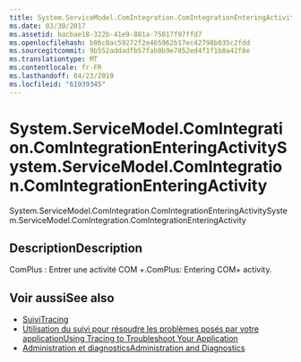 ```yaml
---
title: System.ServiceModel.ComIntegration.ComIntegrationEnteringActivity
ms.date: 03/30/2017
ms.assetid: bacbae18-322b-41e9-881a-75017f97ffd7
ms.openlocfilehash: b86c0ac59272f2e465962b17ec42798b035c2fdd
ms.sourcegitcommit: 9b552addadfb57fab0b9e7852ed4f1f1b8a42f8e
ms.translationtype: MT
ms.contentlocale: fr-FR
ms.lasthandoff: 04/23/2019
ms.locfileid: "61939345"
---
```

# <a name="systemservicemodelcomintegrationcomintegrationenteringactivity"></a><span data-ttu-id="070b5-102">System.ServiceModel.ComIntegration.ComIntegrationEnteringActivity</span><span class="sxs-lookup"><span data-stu-id="070b5-102">System.ServiceModel.ComIntegration.ComIntegrationEnteringActivity</span></span>
<span data-ttu-id="070b5-103">System.ServiceModel.ComIntegration.ComIntegrationEnteringActivity</span><span class="sxs-lookup"><span data-stu-id="070b5-103">System.ServiceModel.ComIntegration.ComIntegrationEnteringActivity</span></span>  
  
## <a name="description"></a><span data-ttu-id="070b5-104">Description</span><span class="sxs-lookup"><span data-stu-id="070b5-104">Description</span></span>  
 <span data-ttu-id="070b5-105">ComPlus : Entrer une activité COM +.</span><span class="sxs-lookup"><span data-stu-id="070b5-105">ComPlus: Entering COM+ activity.</span></span>  
  
## <a name="see-also"></a><span data-ttu-id="070b5-106">Voir aussi</span><span class="sxs-lookup"><span data-stu-id="070b5-106">See also</span></span>

- [<span data-ttu-id="070b5-107">Suivi</span><span class="sxs-lookup"><span data-stu-id="070b5-107">Tracing</span></span>](../../../../../docs/framework/wcf/diagnostics/tracing/index.md)
- [<span data-ttu-id="070b5-108">Utilisation du suivi pour résoudre les problèmes posés par votre application</span><span class="sxs-lookup"><span data-stu-id="070b5-108">Using Tracing to Troubleshoot Your Application</span></span>](../../../../../docs/framework/wcf/diagnostics/tracing/using-tracing-to-troubleshoot-your-application.md)
- [<span data-ttu-id="070b5-109">Administration et diagnostics</span><span class="sxs-lookup"><span data-stu-id="070b5-109">Administration and Diagnostics</span></span>](../../../../../docs/framework/wcf/diagnostics/index.md)
